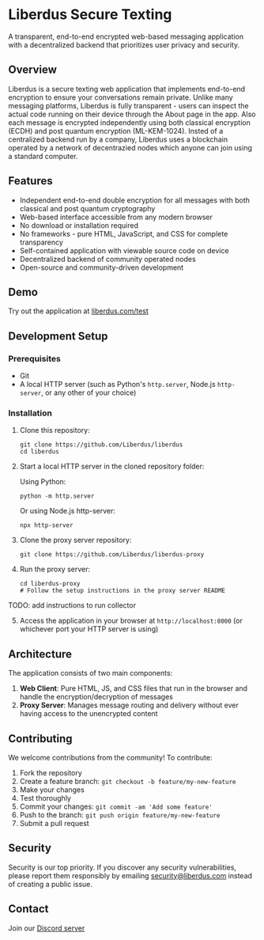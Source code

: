 # Liberdus Secure Texting

A transparent, end-to-end encrypted web-based messaging application with a decentralized backend that prioritizes user privacy and security.

## Overview

Liberdus is a secure texting web application that implements end-to-end encryption to ensure your conversations remain private. Unlike many messaging platforms, Liberdus is fully transparent - users can inspect the actual code running on their device through the About page in the app. Also each message is encrypted independently using both classical encryption (ECDH) and post quantum encryption (ML-KEM-1024). Insted of a centralized backend run by a company, Liberdus uses a blockchain operated by a network of decentrazied nodes which anyone can join using a standard computer.

## Features

- Independent end-to-end double encryption for all messages with both classical and post quantum cryptography
- Web-based interface accessible from any modern browser
- No download or installation required
- No frameworks - pure HTML, JavaScript, and CSS for complete transparency
- Self-contained application with viewable source code on device
- Decentralized backend of community operated nodes
- Open-source and community-driven development

## Demo

Try out the application at [liberdus.com/test](https://liberdus.com/test)

## Development Setup

### Prerequisites

- Git
- A local HTTP server (such as Python's `http.server`, Node.js `http-server`, or any other of your choice)

### Installation

1. Clone this repository:
   ```
   git clone https://github.com/Liberdus/liberdus
   cd liberdus
   ```

2. Start a local HTTP server in the cloned repository folder:
   
   Using Python:
   ```
   python -m http.server
   ```
   
   Or using Node.js http-server:
   ```
   npx http-server
   ```

3. Clone the proxy server repository:
   ```
   git clone https://github.com/Liberdus/liberdus-proxy
   ```

4. Run the proxy server:
   ```
   cd liberdus-proxy
   # Follow the setup instructions in the proxy server README
   ```

TODO: add instructions to run collector

5. Access the application in your browser at `http://localhost:8000` (or whichever port your HTTP server is using)

## Architecture

The application consists of two main components:

1. **Web Client**: Pure HTML, JS, and CSS files that run in the browser and handle the encryption/decryption of messages
2. **Proxy Server**: Manages message routing and delivery without ever having access to the unencrypted content

## Contributing

We welcome contributions from the community! To contribute:

1. Fork the repository
2. Create a feature branch: `git checkout -b feature/my-new-feature`
3. Make your changes
4. Test thoroughly
5. Commit your changes: `git commit -am 'Add some feature'`
6. Push to the branch: `git push origin feature/my-new-feature`
7. Submit a pull request

## Security

Security is our top priority. If you discover any security vulnerabilities, please report them responsibly by emailing security@liberdus.com instead of creating a public issue.

## Contact

Join our [Discord server](https://discord.gg/2cpJzFnwCR)
